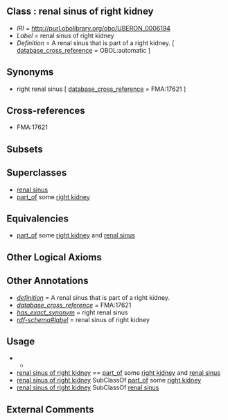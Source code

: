 
## Class : renal sinus of right kidney

 * *IRI* = http://purl.obolibrary.org/obo/UBERON_0006194
 * *Label* = renal sinus of right kidney
 * *Definition* = A renal sinus that is part of a right kidney. [ [database_cross_reference](../../ef/oboInOwl#hasDbXref.md) = OBOL:automatic ]

## Synonyms

 * right renal sinus [ [database_cross_reference](../../ef/oboInOwl#hasDbXref.md) = FMA:17621 ]

## Cross-references

 * FMA:17621

## Subsets


## Superclasses

 * [renal sinus](../../UBERON/71/UBERON_0006171.md)
 * [part_of](../../BFO/50/BFO_0000050.md) some [right kidney](../../UBERON/39/UBERON_0004539.md)

## Equivalencies

 * [part_of](../../BFO/50/BFO_0000050.md) some [right kidney](../../UBERON/39/UBERON_0004539.md) and [renal sinus](../../UBERON/71/UBERON_0006171.md)

## Other Logical Axioms


## Other Annotations

 * *[definition](../../IAO/15/IAO_0000115.md)* = A renal sinus that is part of a right kidney.
 * *[database_cross_reference](../../ef/oboInOwl#hasDbXref.md)* = FMA:17621
 * *[has_exact_synonym](../../ym/oboInOwl#hasExactSynonym.md)* = right renal sinus
 * *[rdf-schema#label](../../el/rdf-schema#label.md)* = renal sinus of right kidney

## Usage

 * -
 * [renal sinus of right kidney](../../UBERON/94/UBERON_0006194.md) == [part_of](../../BFO/50/BFO_0000050.md) some [right kidney](../../UBERON/39/UBERON_0004539.md) and [renal sinus](../../UBERON/71/UBERON_0006171.md)
 * [renal sinus of right kidney](../../UBERON/94/UBERON_0006194.md) SubClassOf [part_of](../../BFO/50/BFO_0000050.md) some [right kidney](../../UBERON/39/UBERON_0004539.md)
 * [renal sinus of right kidney](../../UBERON/94/UBERON_0006194.md) SubClassOf [renal sinus](../../UBERON/71/UBERON_0006171.md)

## External Comments

